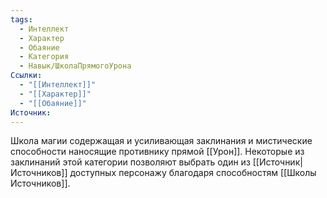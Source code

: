 ```yaml
---
tags:
  - Интеллект
  - Характер
  - Обаяние
  - Категория
  - Навык/ШколаПрямогоУрона
Ссылки:
  - "[[Интеллект]]"
  - "[[Характер]]"
  - "[[Обаяние]]"
Источник:
---
```

Школа магии содержащая и усиливающая заклинания и мистические способности наносящие противнику прямой [[Урон]]. Некоторые из заклинаний этой категории позволяют выбрать один из [[Источник|Источников]] доступных персонажу благодаря способностям [[Школы Источников]].